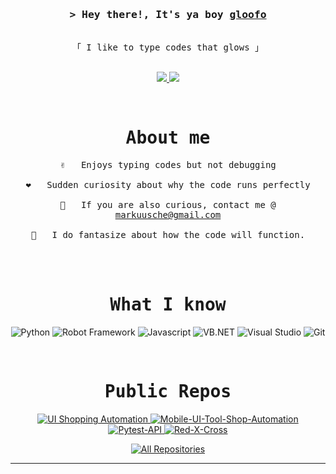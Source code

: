 
<h3 align="center">
        <samp>&gt; Hey there!, It's ya boy
                <b><a target="_blank" href="https://github.com/gloofo">gloofo</a></b>
        </samp>
</h3>


<p align="center"> 
  <samp>
    <br>
    「 I like to type codes that glows 」
    <br>
    <br>
  </samp>
</p>

<p align="center">

 <a href="https://www.linkedin.com/in/markuusche" target="_blank">
  <img src="https://img.shields.io/badge/LinkedIn-0077B5?style=for-the-badge&logo=linkedin&logoColor=white" />
 </a>
 <a href="https://facebook.com/dhunesdjiz" target="_blank">
  <img src="https://img.shields.io/badge/Facebook-16537e?&style=for-the-badge&logo=facebook&logoColor=white" />
  </a> 
</p>
<br />


 <h1 align="center"> <samp>About me </samp></h1>


<p align="center">
  <samp>
    ✌️ &emsp; Enjoys typing codes but not debugging <br/><br/>
    ❤️ &emsp; Sudden curiosity about why the code runs perfectly <br/><br/>
    📧 &emsp; If you are also curious, contact me @ <a href="mailto:markuusche@gmail.com">markuusche@gmail.com</a><br/><br/>
    💬 &emsp; I do fantasize about how the code will function.
  </samp>
</p>



<br/>
<br/>

<h1 align="center"> <samp>What I know</samp></h1>

  
<p align="center">
  <img src="https://img.shields.io/badge/Python-007acc?style=for-the-badge&labelColor=black&logo=python&logoColor=007acc" alt="Python">
  <img src="https://img.shields.io/badge/Robot_Framework-6aa84f?style=for-the-badge&labelColor=black&logo=robotframework&logoColor=FFFFFF" alt="Robot Framework">
  <img src="https://img.shields.io/badge/Javascript-F0DB4F?style=for-the-badge&labelColor=black&logo=javascript&logoColor=F0DB4F" alt="Javascript">
  <img src="https://img.shields.io/badge/VB.NET-593D88?style=for-the-badge&logo=visual%20studio&logoColor=white" alt="VB.NET">
  <img src="https://img.shields.io/badge/Visual_Studio-0078d7?style=for-the-badge&logo=visual%20studio&logoColor=white" alt="Visual Studio">
  <img src="https://img.shields.io/badge/Git-F05032?style=for-the-badge&logo=git&logoColor=white" alt="Git">
</p>


<br/>

<h1 align="center"> <samp>Public Repos</samp></h1>

<p align="center">
  <a href="https://github.com/gloofo/UI-Shopping-Automation">
    <img src="https://github-readme-stats.vercel.app/api/pin/?username=gloofo&repo=UI-Shopping-Automation&border_color=7F3FBF&bg_color=0D1117&title_color=C9D1D9&text_color=8B949E&icon_color=7F3FBF" alt="UI Shopping Automation">
  </a>
  <a href="https://github.com/gloofo/Mobile-UI-Tool-Shop-Automation">
    <img src="https://github-readme-stats.vercel.app/api/pin/?username=gloofo&repo=Mobile-UI-Tool-Shop-Automation&border_color=7F3FBF&bg_color=0D1117&title_color=C9D1D9&text_color=8B949E&icon_color=7F3FBF" alt="Mobile-UI-Tool-Shop-Automation">
  </a>
  <a href="https://github.com/gloofo/Pytest-API">
    <img src="https://github-readme-stats.vercel.app/api/pin/?username=gloofo&repo=Pytest-API&border_color=7F3FBF&bg_color=0D1117&title_color=C9D1D9&text_color=8B949E&icon_color=7F3FBF" alt="Pytest-API">
  </a>
  <a href="https://github.com/gloofo/Red-X-Cross">
    <img src="https://github-readme-stats.vercel.app/api/pin/?username=gloofo&repo=Red-X-Cross&border_color=7F3FBF&bg_color=0D1117&title_color=C9D1D9&text_color=8B949E&icon_color=7F3FBF" alt="Red-X-Cross">
  </a>
</p>



<p align="center">
  <a href="https://github.com/gloofo?tab=repositories" target="_blank"><img alt="All Repositories" title="All Repositories" src="https://img.shields.io/badge/-All%20Repos-2962FF?style=for-the-badge&logo=koding&logoColor=white"/></a>
</p>

<hr/>
<br/>

